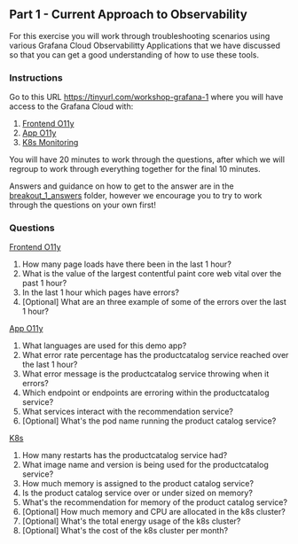 ## Part 1 - Current Approach to Observability
For this exercise you will work through troubleshooting scenarios using various Grafana Cloud Observabilitty Applications that we have discussed so that you can get a good understanding of how to use these tools.

### Instructions
Go to this URL https://tinyurl.com/workshop-grafana-1 where you will have access to the Grafana Cloud with:
1. [Frontend O11y](https://cfdb56.grafana.net/a/grafana-kowalski-app/apps/479/overview?var-show_lab_data=false&from=now-1h&to=now)
1. [App O11y](https://cfdb56.grafana.net/a/grafana-app-observability-app/services?var-prometheus=grafanacloud-prom&var-loki=grafanacloud-logs&var-tempo=grafanacloud-traces&var-environmentValue=$__all&var-filterBy=serviceNamespace%7C%3D%7Cditl-demo-prod&from=now-1h&to=now&instrumentedFilter=all&sortFilterId=serviceName)
1. [K8s Monitoring](https://cfdb56.grafana.net/a/grafana-k8s-app/home?from=now-1h&to=now&refresh=1m&var-cluster=%24__all&var-datasource=grafanacloud-cfdb56-prom&var-loki=grafanacloud-cfdb56-logs&var-namespace=%24__all)

You will have 20 minutes to work through the questions, after which we will regroup to work through everything together for the final 10 minutes.

Answers and guidance on how to get to the answer are in the [breakout_1_answers](./breakout_1_answers) folder, however we encourage you to try to work through the questions on your own first!

### Questions
[Frontend O11y](https://cfdb56.grafana.net/a/grafana-kowalski-app/apps/479/overview?var-show_lab_data=false&from=now-1h&to=now)
1. How many page loads have there been in the last 1 hour?
1. What is the value of the largest contentful paint core web vital over the past 1 hour? 
1. In the last 1 hour which pages have errors?
1. [Optional] What are an three example of some of the errors over the last 1 hour?

[App O11y](https://cfdb56.grafana.net/a/grafana-app-observability-app/services?var-prometheus=grafanacloud-prom&var-loki=grafanacloud-logs&var-tempo=grafanacloud-traces&var-environmentValue=$__all&var-filterBy=serviceNamespace%7C%3D%7Cditl-demo-prod&from=now-1h&to=now&instrumentedFilter=all&sortFilterId=serviceName)
1. What languages are used for this demo app? 
1. What error rate percentage has the productcatalog service reached over the last 1 hour?
1. What error message is the productcatalog service throwing when it errors?
1. Which endpoint or endpoints are erroring within the productcatalog service?
1. What services interact with the recommendation service?
1. [Optional] What's the pod name running the product catalog service?

[K8s](https://cfdb56.grafana.net/a/grafana-k8s-app/home?from=now-1h&to=now&refresh=1m&var-cluster=%24__all&var-datasource=grafanacloud-cfdb56-prom&var-loki=grafanacloud-cfdb56-logs&var-namespace=%24__all)
1. How many restarts has the productcatalog service had? 
1. What image name and version is being used for the productcatalog service?
1. How much memory is assigned to the product catalog service?
1. Is the product catalog service over or under sized on memory?
1. What's the recommendation for memory of the product catalog service?
1. [Optional] How much memory and CPU are allocated in the k8s cluster? 
1. [Optional] What's the total energy usage of the k8s cluster?
1. [Optional] What's the cost of the k8s cluster per month?
